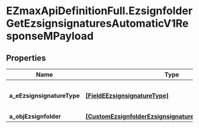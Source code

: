 # EZmaxApiDefinitionFull.EzsignfolderGetEzsignsignaturesAutomaticV1ResponseMPayload

## Properties

Name | Type | Description | Notes
------------ | ------------- | ------------- | -------------
**a_eEzsignsignatureType** | [**[FieldEEzsignsignatureType]**](FieldEEzsignsignatureType.md) | All eEzsignsignatureType contained in the response | 
**a_objEzsignfolder** | [**[CustomEzsignfolderEzsignsignaturesAutomaticResponse]**](CustomEzsignfolderEzsignsignaturesAutomaticResponse.md) |  | 


